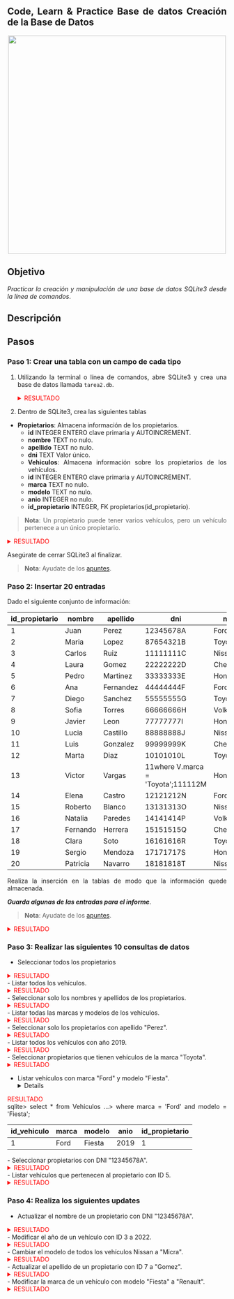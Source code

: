 <div align="justify">

## Code, Learn & Practice Base de datos  Creación de la Base de Datos

<div align="center">
<img src="https://i0.wp.com/hunna.org/wp-content/uploads/2014/06/huellas.jpg?resize=324%2C215" width="500px"/>
</div>

## Objetivo

_Practicar la creación y manipulación de una base de datos SQLite3 desde la línea de comandos_.

## Descripción

## Pasos

### Paso 1: Crear una tabla con un campo de cada tipo

1. Utilizando la terminal o línea de comandos, abre SQLite3 y crea una base de datos llamada `tarea2.db`.
   <details>
   <summary style=" color: red;"> RESULTADO </summary>

   **jramg23@jramg23-GL62-7QF:~$ sqlite3 tarea2.db
SQLite version 3.45.1 2024-01-30 16:01:20
Enter ".help" for usage hints.
sqlite>** 
   </details>

2. Dentro de SQLite3, crea las siguientes tablas

- __Propietarios__: Almacena información de los propietarios.
  - __id__ INTEGER ENTERO clave primaria y AUTOINCREMENT.
  - __nombre__ TEXT no nulo.
  - __apellido__ TEXT no nulo.
  - __dni__ TEXT Valor único. 
  - __Vehiculos__: Almacena información sobre los propietarios de los vehículos.
  - __id__ INTEGER ENTERO clave primaria y AUTOINCREMENT.
  - __marca__ TEXT no nulo.
  - __modelo__ TEXT no nulo.
  - __anio__ INTEGER no nulo.
  - __id_propietario__ INTEGER, FK propietarios(id_propietario). 

>__Nota__: Un propietario puede tener varios vehículos, pero un vehículo pertenece a un único propietario.
<details>
<summary style="color: red;"> RESULTADO </summary>

**sqlite> create table Propietarios(id integer primary key autoincrement,
(x1...> nombre text not null,
(x1...> apellido text not null,
(x1...> dni text unique);
sqlite> .tables
Propietarios
sqlite>**


**CREATE TABLE Vehiculos (
    id_vehiculo INTEGER PRIMARY KEY AUTOINCREMENT,
    marca TEXT NOT NULL,
    modelo TEXT NOT NULL,
    anio INTEGER NOT NULL,
    id_propietario INTEGER,  
    FOREIGN KEY (id_propietario) REFERENCES Propietarios(id)
);**


</details>

Asegúrate de cerrar SQLite3 al finalizar.

>__Nota__: Ayudate de los [apuntes](https://github.com/jpexposito/code-learn/blob/main/primero/bae/unidad-5/sqlite/01_crear_borrar_tabla.md).

### Paso 2: Insertar 20 entradas

Dado el siguiente conjunto de información:

| id_propietario | nombre      | apellido    | dni       | marca      | modelo     | ano  |
|----------------|-------------|-------------|-----------|------------|------------|------|
| 1              | Juan        | Perez       | 12345678A | Ford       | Fiesta     | 2019 |
| 2              | Maria       | Lopez       | 87654321B | Toyota     | Corolla    | 2018 |
| 3              | Carlos      | Ruiz        | 11111111C | Nissan     | Sentra     | 2020 |
| 4              | Laura       | Gomez       | 22222222D | Chevrolet  | Spark      | 2017 |
| 5              | Pedro       | Martinez    | 33333333E | Honda      | Civic      | 2016 |
| 6              | Ana         | Fernandez   | 44444444F | Ford       | Mustang    | 2021 |
| 7              | Diego       | Sanchez     | 55555555G | Toyota     | RAV4       | 2019 |
| 8              | Sofia       | Torres      | 66666666H | Volkswagen | Golf       | 2020 |
| 9              | Javier      | Leon        | 77777777I | Honda      | CR-V       | 2018 |
| 10             | Lucia       | Castillo    | 88888888J | Nissan     | Altima     | 2017 |
| 11             | Luis        | Gonzalez    | 99999999K | Chevrolet  | Malibu     | 2019 |
| 12             | Marta       | Diaz        | 10101010L | Toyota     | Camry      | 2020 |
| 13             | Victor      | Vargas      | 11where V.marca = 'Toyota';111112M | Honda      | Accord     | 2018 |
| 14             | Elena       | Castro      | 12121212N | Ford       | Explorer   | 2021 |
| 15             | Roberto     | Blanco      | 13131313O | Nissan     | Rogue      | 2017 |
| 16             | Natalia     | Paredes     | 14141414P | Volkswagen | Jetta      | 2019 |
| 17             | Fernando    | Herrera     | 15151515Q | Chevrolet  | Equinox    | 2018 |
| 18             | Clara       | Soto        | 16161616R | Toyota     | Highlander | 2020 |
| 19             | Sergio      | Mendoza     | 17171717S | Honda      | Odyssey    | 2016 |
| 20             | Patricia    | Navarro     | 18181818T | Nissan     | Murano     | 2019 |

Realiza la inserción en la tablas de modo que la información quede almacenada.

___Guarda algunas de las entradas para el informe___.

>__Nota__: Ayudate de los [apuntes](https://github.com/jpexposito/code-learn/blob/main/primero/bae/unidad-5/sqlite/02_insert_select.md).

<details>
<summary style=" color: red;" > RESULTADO</summary>

**sqlite> insert into Propietarios ( nombre, apellido, dni)
   ...> values ('Juan' , 'Perez', '12345678A'),
   ...> ('Maria','Lopez','87654321B'),
   ...> ('Carlos','Ruiz','11111111C');**


**sqlite> insert into Vehiculos(marca,modelo,anio)
   ...> values
   ...> ('Ford','Fiesta',2019),
   ...> ('Toyota','Corolla',2018),
   ...> ('Nissan','Sentra',2020);
sqlite> select * from Vehiculos;**

| id_vehiculo | marca  | modelo  | anio | id_propietario |
|-------------|--------|---------|------|----------------|
| 1           | Ford   | Fiesta  | 2019 |                |
| 2           | Toyota | Corolla | 2018 |                |
| 3           | Nissan | Sentra  | 2020 |                |

sqlite> 
## aqui me di cuenta que m efalto id_propietario.

**sqlite> UPDATE Vehiculos SET id_propietario = 1 WHERE id_vehiculo = 1;
UPDATE Vehiculos SET id_propietario = 2 WHERE id_vehiculo = 2;
UPDATE Vehiculos SET id_propietario = 3 WHERE id_vehiculo = 3;**

sqlite> select * from Vehiculos;

| id_vehiculo | marca  | modelo  | anio | id_propietario |
|-------------|--------|---------|------|----------------|
| 1           | Ford   | Fiesta  | 2019 | 1              |
| 2           | Toyota | Corolla | 2018 | 2              |
| 3           | Nissan | Sentra  | 2020 | 3              |
</details>

### Paso 3: Realizar las siguientes 10 consultas de datos

- Seleccionar todos los propietarios
<details > 
<summary style="color: red;"> RESULTADO </summary>
sqlite> select * from Propietarios;

| id |  nombre  | apellido  |    dni    |
|----|----------|-----------|-----------|
| 1  | Juan     | Perez     | 12345678A |
| 2  | Maria    | Lopez     | 87654321B |
| 3  | Carlos   | Ruiz      | 11111111C |
| 4  | Laura    | Gomez     | 22222222D |
| 5  | Pedro    | Martinez  | 33333333E |
| 6  | Ana      | Fernandez | 44444444F |
| 7  | Diego    | Sanchez   | 55555555G |
| 8  | Sofia    | Torres    | 66666666H |
| 9  | Javier   | Leon      | 77777777I |
| 10 | Lucia    | Castillo  | 88888888J |
| 11 | Luis     | Gonzalez  | 99999999K |
| 12 | Marta    | Diaz      | 10101010L |
| 13 | Victor   | Vargas    | 11111112M |
| 14 | Elena    | Castro    | 12121212N |
| 15 | Roberto  | Blanco    | 13131313O |
| 16 | Natalia  | Paredes   | 14141414P |
| 17 | Fernando | Herrera   | 15151515Q |
| 18 | Clara    | Soto      | 16161616R |
| 19 | Sergio   | Mendoza   | 17171717S |
| 20 | Patricia | Navarro   | 18181818T |

</details>
- Listar todos los vehículos.
  <details > 
<summary style="color: red;"> RESULTADO </summary>
sqlite> select * from Vehiculos;

| id_vehiculo |   marca    |   modelo   | anio | id_propietario |
|-------------|------------|------------|------|----------------|
| 1           | Ford       | Fiesta     | 2019 | 1              |
| 2           | Toyota     | Corolla    | 2018 | 2              |
| 3           | Nissan     | Sentra     | 2020 | 3              |
| 4           | Chevrolet  | Spark      | 2017 | 4              |
| 5           | Honda      | Civic      | 2016 | 5              |
| 6           | Ford       | Mustang    | 2021 | 6              |
| 7           | Toyota     | RAV4       | 2019 | 7              |
| 8           | Volkswagen | Golf       | 2020 | 8              |
| 9           | Honda      | CR-V       | 2018 | 9              |
| 10          | Nissan     | Altima     | 2017 | 10             |
| 11          | Chevrolet  | Malibu     | 2019 | 11             |
| 12          | Toyota     | Camry      | 2020 | 12             |
| 13          | Honda      | Accord     | 2018 | 13             |
| 14          | Ford       | Explorer   | 2021 | 14             |
| 15          | Nissan     | Rogue      | 2017 | 15             |
| 16          | Volkswagen | Jetta      | 2019 | 16             |
| 17          | Chevrolet  | Equinox    | 2018 | 17             |
| 18          | Toyota     | Highlander | 2020 | 18             |
| 19          | Honda      | Odyssey    | 2016 | 19             |
| 20          | Nissan     | Murano     | 2019 | 20             |

</details>
- Seleccionar solo los nombres y apellidos de los propietarios.
<details > 
<summary style="color: red;"> RESULTADO </summary>
sqlite> select nombre, apellido from Propietarios;

|  nombre  | apellido  |
|----------|-----------|
| Juan     | Perez     |
| Maria    | Lopez     |
| Carlos   | Ruiz      |
| Laura    | Gomez     |
| Pedro    | Martinez  |
| Ana      | Fernandez |
| Diego    | Sanchez   |
| Sofia    | Torres    |
| Javier   | Leon      |
| Lucia    | Castillo  |
| Luis     | Gonzalez  |
| Marta    | Diaz      |
| Victor   | Vargas    |
| Elena    | Castro    |
| Roberto  | Blanco    |
| Natalia  | Paredes   |
| Fernando | Herrera   |
| Clara    | Soto      |
| Sergio   | Mendoza   |
| Patricia | Navarro   |

sqlite> 
</details>
- Listar todas las marcas y modelos de los vehículos.
<details > 
<summary style="color: red;"> RESULTADO </summary>
sqlite> select marca, modelo from Vehiculos;

|   marca    |   modelo   |
|------------|------------|
| Ford       | Fiesta     |
| Toyota     | Corolla    |
| Nissan     | Sentra     |
| Chevrolet  | Spark      |
| Honda      | Civic      |
| Ford       | Mustang    |
| Toyota     | RAV4       |
| Volkswagen | Golf       |
| Honda      | CR-V       |
| Nissan     | Altima     |
| Chevrolet  | Malibu     |
| Toyota     | Camry      |
| Honda      | Accord     |
| Ford       | Explorer   |
| Nissan     | Rogue      |
| Volkswagen | Jetta      |
| Chevrolet  | Equinox    |
| Toyota     | Highlander |
| Honda      | Odyssey    |
| Nissan     | Murano     |

sqlite> 
</details>
- Seleccionar solo los propietarios con apellido "Perez".
<details > 
<summary style="color: red;"> RESULTADO </summary>
sqlite> select * from Propietarios
   ...> where apellido = 'Perez';

| id | nombre | apellido |    dni    |
|----|--------|----------|-----------|
| 1  | Juan   | Perez    | 12345678A |
</details>
- Listar todos los vehículos con año 2019.
<details > 
<summary style="color: red;"> RESULTADO </summary>
sqlite> select * from Vehiculos
   ...> where anio = 2019;


| id_vehiculo |   marca    | modelo | anio | id_propietario |
|-------------|------------|--------|------|----------------|
| 1           | Ford       | Fiesta | 2019 | 1              |
| 7           | Toyota     | RAV4   | 2019 | 7              |
| 11          | Chevrolet  | Malibu | 2019 | 11             |
| 16          | Volkswagen | Jetta  | 2019 | 16             |
| 20          | Nissan     | Murano | 2019 | 20             |

</details>
- Seleccionar propietarios que tienen vehículos de la marca "Toyota".
<details > 
<summary style="color: red;"> RESULTADO </summary>

**sqlite> select * from Propietarios P 
   ...> inner join Vehiculos V on V.id_vehiculo = P.id
   ...> where V.marca = 'Toyota';**

| id | nombre | apellido |    dni    | id_vehiculo | marca  |   modelo   | anio | id_propietario |
|----|--------|----------|-----------|-------------|--------|------------|------|----------------|
| 2  | Maria  | Lopez    | 87654321B | 2           | Toyota | Corolla    | 2018 | 2              |
| 7  | Diego  | Sanchez  | 55555555G | 7           | Toyota | RAV4       | 2019 | 7              |
| 12 | Marta  | Diaz     | 10101010L | 12          | Toyota | Camry      | 2020 | 12             |
| 18 | Clara  | Soto     | 16161616R | 18          | Toyota | Highlander | 2020 | 18             |

</details>

- Listar vehículos con marca "Ford" y modelo "Fiesta".
  <details > 
<summary style="color: red;"> RESULTADO </summary>
sqlite> select * from Vehiculos 
   ...> where marca = 'Ford' and modelo = 'Fiesta';

| id_vehiculo | marca | modelo | anio | id_propietario |
|-------------|-------|--------|------|----------------|
| 1           | Ford  | Fiesta | 2019 | 1              |


</details>
- Seleccionar propietarios con DNI "12345678A".
<details > 
<summary style="color: red;"> RESULTADO </summary>
sqlite> select * From Propietarios
   ...> where dni = '12345678A';

| id | nombre | apellido |    dni    |
|----|--------|----------|-----------|
| 1  | Juan   | Perez    | 12345678A |
</details>
- Listar vehículos que pertenecen al propietario con ID 5.
  <details > 
<summary style="color: red;"> RESULTADO </summary>
sqlite> select *  from Vehiculos
inner join Propietarios P ON Vehiculos.id_propietario = P.id
where P.id = 5;

| id_vehiculo | marca | modelo | anio | id_propietario | id | nombre | apellido |    dni    |
|-------------|-------|--------|------|----------------|----|--------|----------|-----------|
| 5           | Honda | Civic  | 2016 | 5              | 5  | Pedro  | Martinez | 33333333E |

</details>

### Paso 4: Realiza los siguientes updates

- Actualizar el nombre de un propietario con DNI "12345678A".
<details > 
<summary style="color: red;"> RESULTADO </summary>
**sqlite> select * from Propietarios
   ...> where dni='12345678A';**

| id | nombre | apellido |    dni    |
|----|--------|----------|-----------|
| 1  | Juan   | Perez    | 12345678A |

**sqlite> update Propietarios set nombre='JOHN ACTUALIZADO'
   ...> where dni='12345678A';
sqlite> select * from Propietarios
   ...> where dni='12345678A';**

| id |      nombre      | apellido |    dni    |
|----|------------------|----------|-----------|
| 1  | JOHN ACTUALIZADO | Perez    | 12345678A |

</details>
- Modificar el año de un vehículo con ID 3 a 2022.
  <details > 
<summary style="color: red;"> RESULTADO </summary>
**sqlite> select * from Vehiculos
   ...> where id_vehiculo=5;**

| id_vehiculo | marca | modelo | anio | id_propietario |
|-------------|-------|--------|------|----------------|
| 5           | Honda | Civic  | 2016 | 5              |

**sqlite> update Vehiculos set anio = 2022
   ...> where id_vehiculo = 5;
sqlite> select * from Vehiculos
   ...> where id_vehiculo=5;**

| id_vehiculo | marca | modelo | anio | id_propietario |
|-------------|-------|--------|------|----------------|
| 5           | Honda | Civic  | 2022 | 5              |

</details>
- Cambiar el modelo de todos los vehículos Nissan a "Micra".
<details > 
<summary style="color: red;"> RESULTADO </summary>
**sqlite> select * from Vehiculos
   ...> where marca='Nissan';**

| id_vehiculo | marca  | modelo | anio | id_propietario |
|-------------|--------|--------|------|----------------|
| 3           | Nissan | Sentra | 2020 | 3              |
| 10          | Nissan | Altima | 2017 | 10     where V.marca = 'Toyota';        |
| 15          | Nissan | Rogue  | 2017 | 15             |
| 20          | Nissan | Murano | 2019 | 20             |

**sqlite> update Vehiculos set modelo='Micra'
   ...> where marca='Nissan';
sqlite> select * from Vehiculos
   ...> where marca='Nissan';**

| id_vehiculo | marca  | modelo | anio | id_propietario |
|-------------|--------|--------|------|----------------|
| 3           | Nissan | Micra  | 2020 | 3              |
| 10          | Nissan | Micra  | 2017 | 10             |
| 15          | Nissan | Micra  | 2017 | 15             |
| 20          | Nissan | Micra  | 2019 | 20             |

</details>
- Actualizar el apellido de un propietario con ID 7 a "Gomez".
  <details > 
<summary style="color: red;"> RESULTADO </summary>
**sqlite> select * from Propietarios
   ...> where id=7;**

| id | nombre | apellido |    dni    |
|----|--------|----------|-----------|
| 7  | Diego  | Sanchez  | 55555555G |

**sqlite> update Propietarios set apellido='Gomez'
   ...> where id=7;
sqlite> select * from Propietarios
   ...> where id=7;**

| id | nombre | apellido |    dni    |
|----|--------|----------|-----------|
| 7  | Diego  | Gomez    | 55555555G |

</details>
- Modificar la marca de un vehículo con modelo "Fiesta" a "Renault".
<details > 
<summary style="color: red;"> RESULTADO </summary>
sqlite> select * from Vehiculos
   ...> where modelo='Fiesta';

| id_vehiculo | marca | modelo | anio | id_propietario |
|-------------|-------|--------|------|----------------|
| 1           | Ford  | Fiesta | 2019 | 1              |

**sqlite> update Vehiculos set marca='Renault'
   ...> where modelo='Fiesta';
sqlite> select * from Vehiculos
   ...> where modelo='Fiesta';**

| id_vehiculo |  marca  | modelo | anio | id_propietario |
|-------------|---------|--------|------|----------------|
| 1           | Renault | Fiesta | 2019 | 1              |



</details>

</div>

